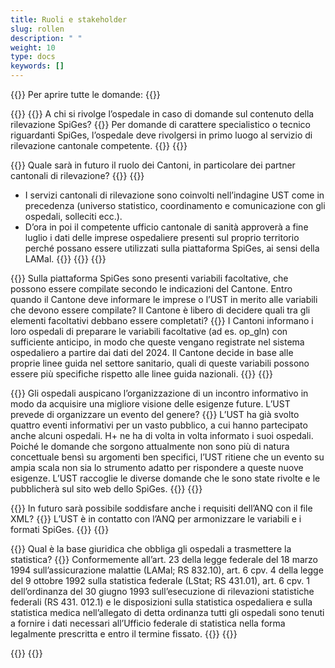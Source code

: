 ```yaml
---
title: Ruoli e stakeholder
slug: rollen
description: " "
weight: 10
type: docs
keywords: []
---
```


{{<faqBlock>}}
Per aprire tutte le domande: {{<collapsibleGroupCommand groupId="roles">}}

{{<numberedList>}}
{{<listItem>}}
A chi si rivolge l’ospedale in caso di domande sul contenuto della rilevazione SpiGes?
{{<collapsibleBlock groupId="roles">}}
Per domande di carattere specialistico o tecnico riguardanti SpiGes, l’ospedale deve rivolgersi in primo luogo al servizio di rilevazione cantonale competente.
{{</collapsibleBlock>}}
{{</listItem>}}

{{<listItem>}}
Quale sarà in futuro il ruolo dei Cantoni, in particolare dei partner cantonali di rilevazione?
{{<collapsibleBlock groupId="roles">}}
{{<markdown>}}
- I servizi cantonali di rilevazione sono coinvolti nell’indagine UST come in precedenza (universo statistico, coordinamento e comunicazione con gli ospedali, solleciti ecc.).
- D’ora in poi il competente ufficio cantonale di sanità approverà a fine luglio i dati delle imprese ospedaliere presenti sul proprio territorio perché possano essere utilizzati sulla piattaforma SpiGes, ai sensi della LAMal.
{{</markdown>}}
{{</collapsibleBlock>}}
{{</listItem>}}

{{<listItem>}}
Sulla piattaforma SpiGes sono presenti variabili facoltative, che possono essere compilate secondo le indicazioni del Cantone. Entro quando il Cantone deve informare le imprese o l’UST in merito alle variabili che devono essere compilate? Il Cantone è libero di decidere quali tra gli elementi facoltativi debbano essere completati?
{{<collapsibleBlock groupId="roles">}}
I Cantoni informano i loro ospedali di preparare le variabili facoltative (ad es. op_gln) con sufficiente anticipo, in modo che queste vengano registrate nel sistema ospedaliero a partire dai dati del 2024. Il Cantone decide in base alle proprie linee guida nel settore sanitario, quali di queste variabili possono essere più specifiche rispetto alle linee guida nazionali.
{{</collapsibleBlock>}}
{{</listItem>}}

{{<listItem>}}
Gli ospedali auspicano l’organizzazione di un incontro informativo in modo da acquisire una migliore visione delle esigenze future. L’UST prevede di organizzare un evento del genere?
{{<collapsibleBlock groupId="roles">}}
L’UST ha già svolto quattro eventi informativi per un vasto pubblico, a cui hanno partecipato anche alcuni ospedali. H+ ne ha di volta in volta informato i suoi ospedali. Poiché le domande che sorgono attualmente non sono più di natura concettuale bensì su argomenti ben specifici, l’UST ritiene che un evento su ampia scala non sia lo strumento adatto per rispondere a queste nuove esigenze. L’UST raccoglie le diverse domande che le sono state rivolte e le pubblicherà sul sito web dello SpiGes.
{{</collapsibleBlock>}}
{{</listItem>}}

{{<listItem>}}
In futuro sarà possibile soddisfare anche i requisiti dell’ANQ con il file XML?
{{<collapsibleBlock groupId="roles">}}
L’UST è in contatto con l’ANQ per armonizzare le variabili e i formati SpiGes.
{{</collapsibleBlock>}}
{{</listItem>}}

{{<listItem>}}
Qual è la base giuridica che obbliga gli ospedali a trasmettere la statistica?
{{<collapsibleBlock groupId="roles">}}
Conformemente all’art. 23 della legge federale del 18 marzo 1994 sull’assicurazione malattie (LAMal; RS 832.10), art. 6 cpv. 4 della legge del 9 ottobre 1992 sulla statistica federale (LStat; RS 431.01), art. 6 cpv. 1 dell’ordinanza del 30 giugno 1993 sull’esecuzione di rilevazioni statistiche federali (RS 431. 012.1) e le disposizioni sulla statistica ospedaliera e sulla statistica medica nell’allegato di detta ordinanza tutti gli ospedali sono tenuti a fornire i dati necessari all’Ufficio federale di statistica nella forma legalmente prescritta e entro il termine fissato.
{{</collapsibleBlock>}}
{{</listItem>}}

{{</numberedList>}}
{{</faqBlock>}}
